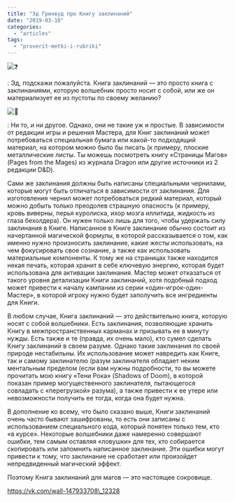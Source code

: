 ```yaml
---
title: "Эд Гринвуд про Книгу заклинаний"
date: "2019-03-18"
categories: 
  - "articles"
tags: 
  - "proverit-metki-i-rubriki"
---
```


![❓](https://vk.com/emoji/e/e29d93.png)

: Эд, подскажи пожалуйста. Книга заклинаний — это просто книга с заклинаниями, которую волшебник просто носит с собой, или же он материализует ее из пустоты по своему желанию?

![🧙](https://vk.com/emoji/e/f09fa799.png)

: Ни то, и ни другое. Однако, они не такие уж и простые. В зависимости от редакции игры и решения Мастера, для Книг заклинаний может потребоваться специальная бумага или какой-то подходящий материал, на котором можно было бы писать (к примеру, плоские металлические листы. Ты можешь посмотреть книгу «Страницы Магов» (Pages from the Mages) из журнала Dragon или другие источники из 2 редакции D&D).

Сами же заклинания должны быть написаны специальными чернилами, которые могут быть отличаться в зависимости от заклинания. Для изготовления чернил может потребоваться редкий материал, который можно добыть только преодолев страшную опасность (к примеру, кровь виверны, перья куролиска, ихор мозга иллитида, жидкость из глаза бехолдера). Он нужен только лишь для того, чтобы удержать силу заклинания в Книге. Написанное в Книге заклинание обычно состоит из начертанной магической формулы, в которой рассказывается о том, как именно нужно произносить заклинание, какие жесты использовать, на чем фокусировать свое сознание, а также как использовать материальные компоненты. К тому же на страницах также находится некая печать, которая хранит в себе ключевую энергию, которая будет использована для активации заклинания. Мастер может отказаться от такого уровня детализации Книги заклинаний, хотя подобный подход может привести к началу кампании из серии «один-игрок-один-Мастер», в которой игроку нужно будет заполучить все ингредиенты для Книги. 

В любом случае, Книга заклинаний — это действительно книга, которую носят с собой волшебники. Есть заклинания, позволяющие хранить Книгу в межпространственных карманах и призывать ее в минуту нужды. Есть также и те (правда, их очень мало), кто сумел сделать Книгу заклинаний в своем разуме. Однако такие заклинания по своей природе нестабильны. Их использование может навредить как Книге, так и самому заклинателю (разум заклинателя обладает неким ментальным пределом (если вам нужны подробности, то вы можете прочитать мою книгу «Тени Рока» (Shadows of Doom), в которой показан пример могущественного заклинателя, пытающегося совладать с «перегрузкой» разума), а также привести к ее утере или невозможности получить ее тогда, когда она будет нужна.

В дополнение ко всему, что было сказано выше, Книги заклинаний очень часто бывают зашифрованы, то есть они записаны с использованием специального кода, который понятен только тем, кто «в курсе». Некоторые волшебники даже намеренно совершают ошибки, тем самым оставляя «ловушки» для тех, кто собирается скопировать или запомнить написанное заклинание. Эти ошибки могут привести к тому, что заклинание не сработает или произойдет непредвиденный магический эффект. 

Поэтому Книга заклинаний для магов — это настоящее сокровище. 

https://vk.com/wall-147933708\_12328
